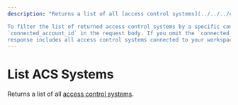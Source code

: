 ```yaml
---
description: "Returns a list of all [access control systems](../../../capability-guides/access-systems.md).

To filter the list of returned access control systems by a specific connected account ID, include the
`connected_account_id` in the request body. If you omit the `connected_account_id` parameter, the
response includes all access control systems connected to your workspace."
---
```


# List ACS Systems

Returns a list of all [access control systems](../../../capability-guides/access-systems.md).
